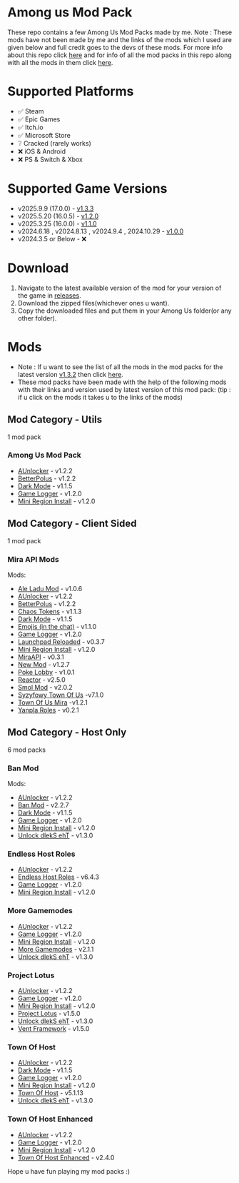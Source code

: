 # Among us Mod Pack

These repo contains a few Among Us Mod Packs made by me. Note : These mods have not been made by me and the links of the mods which I used are given below and full credit goes to the devs of these mods. For more info about this repo click [here](https://github.com/superidol1890/Among-Us-Mod-Pack/blob/main/About%20this%20mod.txt) and for info of all the mod packs in this repo along with all the mods in them click [here](https://github.com/superidol1890/Among-Us-Mod-Pack#Mods).

# Supported Platforms

- ✅ Steam
- ✅ Epic Games
- ✅ Itch.io
- ✅ Microsoft Store
- ❔ Cracked (rarely works)
- ❌ iOS & Android
- ❌ PS & Switch & Xbox

# Supported Game Versions

- v2025.9.9 (17.0.0) - [v1.3.3](https://github.com/superidol1890/Among-Us-Mod-Pack/releases/tag/v1.3.3)
- v2025.5.20 (16.0.5) - [v1.2.0](https://github.com/superidol1890/Among-Us-Mod-Pack/releases/tag/v1.2.0)
- v2025.3.25 (16.0.0) - [v1.1.0](https://github.com/superidol1890/Among-Us-Mod-Pack/releases/tag/v1.1.0)
- v2024.6.18 , v2024.8.13 , v2024.9.4 , 2024.10.29 - [v1.0.0](https://github.com/superidol1890/Among-Us-Mod-Pack/releases/tag/v1.0.0)
- v2024.3.5 or Below - ❌

# Download

1. Navigate to the latest available version of the mod for your version of the game in [releases](https://github.com/superidol1890/Among-Us-Mod-Pack/releases).
2. Download the zipped files(whichever ones u want).
3. Copy the downloaded files and put them in your Among Us folder(or any other folder).

# Mods

- Note : If u want to see the list of all the mods in the mod packs for the latest version [v1.3.2](https://github.com/superidol1890/Among-Us-Mod-Pack/releases/tag/v1.3.2) then click [here](https://github.com/superidol1890/Among-Us-Mod-Pack#Mods).
- These mod packs have been made with the help of the following mods with their links and version used by latest version of this mod pack: (tip : if u click on the mods it takes u to the links of the mods)

## Mod Category - Utils

1 mod pack

### Among Us Mod Pack

- [AUnlocker](https://github.com/astra1dev/AUnlocker) - v1.2.2
- [BetterPolus](https://github.com/Brybry16/BetterPolus) - v1.2.2
- [Dark Mode](https://github.com/the-real-techiee/DarkModeAU) - v1.1.5
- [Game Logger](https://github.com/whichtwix/GameLogger) - v1.2.0
- [Mini Region Install](https://github.com/miniduikboot/Mini.RegionInstall) - v1.2.0

## Mod Category - Client Sided
 
1 mod pack

### Mira API Mods 

Mods:

- [Ale Ladu Mod](https://github.com/townofus-pl/AleLuduMod) - v1.0.6
- [AUnlocker](https://github.com/astra1dev/AUnlocker) - v1.2.2
- [BetterPolus](https://github.com/Brybry16/BetterPolus) - v1.2.2
- [Chaos Tokens](https://github.com/xChipseq/ChaosTokens) - v1.1.3
- [Dark Mode](https://github.com/the-real-techiee/DarkModeAU) - v1.1.5
- [Emojis (in the chat)](https://github.com/WanderingPix/Emojis-in-the-mogus-chat) - v1.1.0
- [Game Logger](https://github.com/whichtwix/GameLogger) - v1.2.0
- [Launchpad Reloaded](https://github.com/All-Of-Us-Mods/LaunchpadReloaded) - v0.3.7
- [Mini Region Install](https://github.com/miniduikboot/Mini.RegionInstall) - v1.2.0
- [MiraAPI](https://github.com/All-Of-Us-Mods/MiraAPI) - v0.3.1
- [New Mod](https://github.com/CallOfCreator/NewMod) - v1.2.7
- [Poke Lobby](https://github.com/XtraCube/PokemongUs) - v1.0.1
- [Reactor](https://github.com/NuclearPowered/Reactor) - v2.5.0
- [Smol Mod](https://github.com/XtraCube/SmolMod) - v2.0.2
- [Syzyfowy Town Of Us](https://github.com/LimeShep/Town-Of-Us) -v7.1.0
- [Town Of Us Mira](https://github.com/AU-Avengers/TOU-Mira) -v1.2.1
- [Yanpla Roles](https://github.com/yanpla/yanplaRoles) - v0.2.1

## Mod Category - Host Only

6 mod packs 

### Ban Mod

Mods:

- [AUnlocker](https://github.com/astra1dev/AUnlocker) - v1.2.2
- [Ban Mod](https://github.com/GianniBart/BanMod) - v2.2.7
- [Dark Mode](https://github.com/the-real-techiee/DarkModeAU) - v1.1.5
- [Game Logger](https://github.com/whichtwix/GameLogger) - v1.2.0
- [Mini Region Install](https://github.com/miniduikboot/Mini.RegionInstall) - v1.2.0
- [Unlock dlekS ehT](https://github.com/Tommy-XL/Unlock-dlekS-ehT)  - v1.3.0

### Endless Host Roles

- [AUnlocker](https://github.com/astra1dev/AUnlocker) - v1.2.2
- [Endless Host Roles](https://github.com/Gurge44/EndlessHostRoles) - v6.4.3
- [Game Logger](https://github.com/whichtwix/GameLogger) - v1.2.0
- [Mini Region Install](https://github.com/miniduikboot/Mini.RegionInstall) - v1.2.0

### More Gamemodes

- [AUnlocker](https://github.com/astra1dev/AUnlocker) - v1.2.2
- [Game Logger](https://github.com/whichtwix/GameLogger) - v1.2.0
- [Mini Region Install](https://github.com/miniduikboot/Mini.RegionInstall) - v1.2.0
- [More Gamemodes](https://github.com/Rabek009/MoreGamemodes) - v2.1.1
- [Unlock dlekS ehT](https://github.com/Tommy-XL/Unlock-dlekS-ehT)  - v1.3.0

### Project Lotus

- [AUnlocker](https://github.com/astra1dev/AUnlocker) - v1.2.2
- [Game Logger](https://github.com/whichtwix/GameLogger) - v1.2.0
- [Mini Region Install](https://github.com/miniduikboot/Mini.RegionInstall) - v1.2.0
- [Project Lotus](https://github.com/Lotus-AU/LotusContinued) - v1.5.0
- [Unlock dlekS ehT](https://github.com/Tommy-XL/Unlock-dlekS-ehT)  - v1.3.0
- [Vent Framework](https://github.com/Lotus-AU/VentFramework-Continued) - v1.5.0

### Town Of Host

- [AUnlocker](https://github.com/astra1dev/AUnlocker) - v1.2.2
- [Dark Mode](https://github.com/the-real-techiee/DarkModeAU) - v1.1.5
- [Game Logger](https://github.com/whichtwix/GameLogger) - v1.2.0
- [Mini Region Install](https://github.com/miniduikboot/Mini.RegionInstall) - v1.2.0
- [Town Of Host](https://github.com/tukasa0001/TownOfHost) - v5.1.13
- [Unlock dlekS ehT](https://github.com/Tommy-XL/Unlock-dlekS-ehT)  - v1.3.0

### Town Of Host Enhanced

- [AUnlocker](https://github.com/astra1dev/AUnlocker) - v1.2.2
- [Game Logger](https://github.com/whichtwix/GameLogger) - v1.2.0
- [Mini Region Install](https://github.com/miniduikboot/Mini.RegionInstall) - v1.2.0
- [Town Of Host Enhanced](https://github.com/EnhancedNetwork/TownofHost-Enhanced) - v2.4.0

Hope u have fun playing my mod packs :) 
